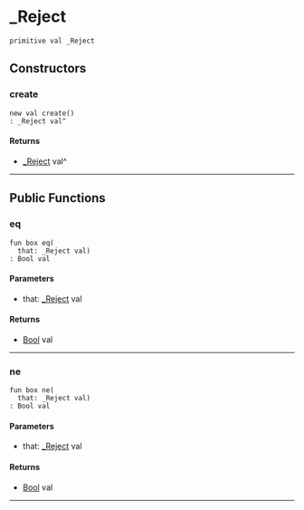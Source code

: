 # _Reject

```pony
primitive val _Reject
```

## Constructors

### create

```pony
new val create()
: _Reject val^
```

#### Returns

* [_Reject](promises-_Reject) val^

---

## Public Functions

### eq

```pony
fun box eq(
  that: _Reject val)
: Bool val
```
#### Parameters

*   that: [_Reject](promises-_Reject) val

#### Returns

* [Bool](builtin-Bool) val

---

### ne

```pony
fun box ne(
  that: _Reject val)
: Bool val
```
#### Parameters

*   that: [_Reject](promises-_Reject) val

#### Returns

* [Bool](builtin-Bool) val

---


